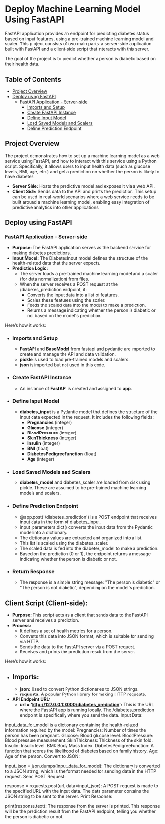 # Deploy Machine Learning Model Using FastAPI
FastAPI application provides an endpoint for predicting diabetes status based on input features, using a pre-trained machine learning model and scaler. This project consists of two main parts: a server-side application built with FastAPI and a client-side script that interacts with this server. 

The goal of the project is to predict whether a person is diabetic based on their health data.

## Table of Contents
- [Project Overview](#project-overview)
- [Deploy using FastAPI](#deploy-using-fastapi)
  - [FastAPI Application - Server-side](#fastapi-application---server-side)
    - [Imports and Setup](#imports-and-setup)
    - [Create FastAPI Instance](#create-fastapi-instance)
    - [Define Input Model](#define-input-model)
    - [Load Saved Models and Scalers](#load-saved-models-and-scalers)
    - [Define Prediction Endpoint](#define-prediction-endpoint)

## Project Overview
The project demonstrates how to set up a machine learning model as a web service using FastAPI, and how to interact with this service using a Python script. Specifically, it allows users to input health data (such as glucose levels, BMI, age, etc.) and get a prediction on whether the person is likely to have diabetes.

- **Server Side:** Hosts the predictive model and exposes it via a web API.
- **Client Side:** Sends data to the API and prints the prediction.
This setup can be used in real-world scenarios where a web service needs to be built around a machine learning model, enabling easy integration of predictive analytics into other applications.

## Deploy using FastAPI
### FastAPI Application - Server-side
- **Purpose:** The FastAPI application serves as the backend service for making diabetes predictions.
- **Input Model:** The DiabetesInput model defines the structure of the health-related data that the server expects.
- **Prediction Logic:**
  - The server loads a pre-trained machine learning model and a scaler (for data normalization) from files.
  - When the server receives a POST request at the /diabetes_prediction endpoint, it:
    - Converts the input data into a list of features.
    - Scales these features using the scaler.
    - Feeds the scaled data into the model to make a prediction.
    - Returns a message indicating whether the person is diabetic or not based on the model's prediction.

Here’s how it works:
- ### Imports and Setup
  - **FastAPI** and **BaseModel** from fastapi and pydantic are imported to create and manage the API and data validation.
  - **pickle** is used to load pre-trained models and scalers.
  - **json** is imported but not used in this code.

- ### Create FastAPI Instance
  - An instance of **FastAPI** is created and assigned to **app**.

- ### Define Input Model
  - **diabetes_input** is a Pydantic model that defines the structure of the input data expected in the request. It includes the following fields:
    - **Pregnancies** (integer)
    - **Glucose** (integer)
    - **BloodPressure** (integer)
    - **SkinThickness** (integer)
    - **Insulin** (integer)
    - **BMI** (float)
    - **DiabetesPedigreeFunction** (float)
    - **Age** (integer)

- ### Load Saved Models and Scalers
  - **diabetes_model** and diabetes_scaler are loaded from disk using pickle. These are assumed to be pre-trained machine learning models and scalers.

- ### Define Prediction Endpoint
  - @app.post('/diabetes_prediction') is a POST endpoint that receives input data in the form of diabetes_input.
  - input_parameters.dict() converts the input data from the Pydantic model into a dictionary.
  - The dictionary values are extracted and organized into a list.
  - This list is scaled using the diabetes_scaler.
  - The scaled data is fed into the diabetes_model to make a prediction.
  - Based on the prediction (0 or 1), the endpoint returns a message indicating whether the person is diabetic or not.

- ### Return Response
  - The response is a simple string message: "The person is diabetic" or "The person is not diabetic", depending on the model's prediction.
 
## Client Script (Client-side):
- **Purpose:** This script acts as a client that sends data to the FastAPI server and receives a prediction.
- **Process:**
  - It defines a set of health metrics for a person.
  - Converts this data into JSON format, which is suitable for sending via HTTP.
  - Sends the data to the FastAPI server via a POST request.
  - Receives and prints the prediction result from the server.
 
Here’s how it works:
- ## Imports:
  - **json:** Used to convert Python dictionaries to JSON strings.
  - **requests:** A popular Python library for making HTTP requests.
- **API Endpoint URL:**
  - **url = 'http://127.0.0.1:8000/diabetes_prediction':** This is the URL where the FastAPI app is running locally. The /diabetes_prediction endpoint is specifically where you send the data.
Input Data:

input_data_for_model is a dictionary containing the health-related information required by the model:
Pregnancies: Number of times the person has been pregnant.
Glucose: Blood glucose level.
BloodPressure: Blood pressure measurement.
SkinThickness: Thickness of the skin fold.
Insulin: Insulin level.
BMI: Body Mass Index.
DiabetesPedigreeFunction: A function that scores the likelihood of diabetes based on family history.
Age: Age of the person.
Convert to JSON:

input_json = json.dumps(input_data_for_model): The dictionary is converted to a JSON string, which is the format needed for sending data in the HTTP request.
Send POST Request:

response = requests.post(url, data=input_json): A POST request is made to the specified URL with the input data. The data parameter contains the JSON string to be sent to the server.
Print Response:

print(response.text): The response from the server is printed. This response will be the prediction result from the FastAPI endpoint, telling you whether the person is diabetic or not.
